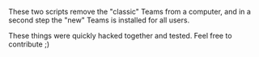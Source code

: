 These two scripts remove the "classic" Teams from a computer, and in a second step the "new" Teams is installed for all users.

These things were quickly hacked together and tested. Feel free to contribute ;)
